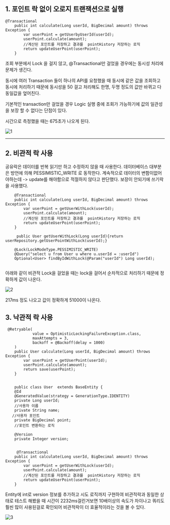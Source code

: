 ## 1. 포인트 락 없이 오로지 트랜잭션으로 실행

```
@Transactional
    public int calculate(Long userId, BigDecimal amount) throws Exception {
        var userPoint = getUserbyUserId(userId);
        userPoint.calculate(amount);
        //계산된 포인트를 저장하고 결과를  pointHistory 저장하는 로직
        return updateUserPoint(userPoint);
    }
```
조회 부분에서 Lock 을 걸지 않고, @Transactional만 걸었을 경우에는 동시성 처리에 문제가 생긴다.

동시에 여러 Transaction 들이 하나의 API를 요청했을 때 동시에 같은 값을 조회하고 동시에 처리하기 때문에
동시성을 50 걸고 처리해도 한명, 두명 정도의 값만 바뀌고 다 동일값을 엎어친다.

기본적인 transaction만 걸었을 경우 Logic 실행 중에 조회가 가능하기에 값의 일관성을 보장 할 수 없다는 단점이 있다.

시간으로 측정했을 때는 675초가 나오게 된다.


![1](https://github.com/user-attachments/assets/6f5b8f0a-c79a-4541-912f-e55a206a7de4)

-----------------------------------------------------------------------------------------------------------------------------------------
## 2. 비관적 락 사용
공유락은 데이터를 반복 읽기만 하고 수정하지 않을 때 사용한다. 
데이터베이스 대부분은 방언에 의해 PESSIMISTIC_WRITE 로 동작한다.
계속적으로 데이터의 변함이없어야하는데 -> update를 해야함으로 적절하지 않다고 판단했다.
보장이 안되기에 쓰기락을 사용했다.
```
    @Transactional
    public int calculate(Long userId, BigDecimal amount) throws Exception {
        var userPoint = getUserWithLock(userId);
        userPoint.calculate(amount);
        //계산된 포인트를 저장하고 결과를  pointHistory 저장하는 로직
        return updateUserPoint(userPoint);
    }
    
     public User getUserWithLock(Long userId){return userRepository.getUserPointWithLock(userId);}

    @Lock(LockModeType.PESSIMISTIC_WRITE)
    @Query("select u from User u where u.userId = :userId")
    Optional<User> findByIdWithLock(@Param("userId") Long userId);


```

아래와 같이 비관적 Lock을 걸었을 때는 lock을 걸어서 순차적으로 처리하기 때문에 
정확하게 값이 나온다.

![2](https://github.com/user-attachments/assets/b5b6882b-42a2-426a-941e-15d6440226b7)

217ms 정도 나오고 값이 정확하게 51000이 나온다.

## 3. 낙관적 락 사용
```
 @Retryable(
            value = OptimisticLockingFailureException.class,
            maxAttempts = 3,
            backoff = @Backoff(delay = 1000)
    )
    public User calculate(Long userId, BigDecimal amount) throws Exception {
        var userPoint = getUserPoint(userId);
        userPoint.calculate(amount);
        return save(userPoint);
    }


    public class User  extends BaseEntity {
    @Id
    @GeneratedValue(strategy = GenerationType.IDENTITY)
    private Long userId;
    //사용자 이름
    private String name;
   //사용자 포인트
    private BigDecimal point;
    //포인트 변환하는 로직

    @Version
    private Integer version;


     @Transactional
    public int calculate(Long userId, BigDecimal amount) throws Exception {
        var userPoint = getUserWithLock(userId);
        userPoint.calculate(amount);
        //계산된 포인트를 저장하고 결과를  pointHistory 저장하는 로직
        return updateUserPoint(userPoint);
    }
```
Entity에 int로 version 정보를 추가하고
시도 로직까지 구현하여 비관적락과 동일한 상태로 테스트 해봤을 때 시간이 2232ms걸린거보면 10배이상의 속도가 차이나고 쿼리도 훨씬 많이 사용된걸로 확인되어 비관적락이 더 효율적이라는 것을 볼 수 있다.

![3](https://github.com/user-attachments/assets/e8f6cc85-d84f-4353-a510-56c043d43db7)
